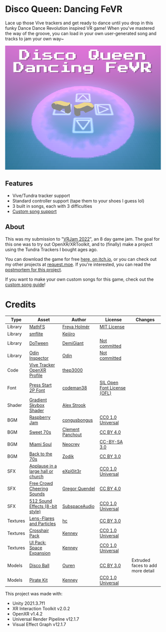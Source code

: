 # Disco Queen: Dancing FeVR

Lace up those Vive trackers and get ready to dance until you drop in this funky Dance Dance Revolution inspired VR game! 
When you've mastered the way of the groove, you can load in your own user-generated song and tracks to jam your own way~


 <p align="center">
    <img src="./itchio/itch_titlecard.png ">
</p>

## Features 

- Vive/Tundra tracker support
- Standard controller support (tape them to your shoes I guess lol)
- 3 built in songs, each with 3 difficulties
- [Custom song support](./custom-song-guide.md)


## About
 
This was my submission to "[VRJam 2022]([https://itch.io/jam/brackeys-7](https://itch.io/jam/vrjam2022))", an 8 day game jam. The goal for this one was to try out OpenXR/XRToolkit, and to (finally) make a project using the Tundra Trackers I bought ages ago.

You can download the game for free [here, on itch.io]([https://request.itch.io/curse-of-the-pinyaata](https://request.itch.io/disco-queen-dancing-fevr)),
or you can check out my other projects at [request.moe](https://request.moe). If you're interested, you can read the [postmortem for this project](./postmortem.md).

If you want to make your own custom songs for this game, check out the [custom song guide](./custom-song-guide.md)!


# Credits

|Type|	Asset|	Author|	License|	Changes|
|---	|---	|---	|---	|---|
|Library|	[MathFS](https://github.com/FreyaHolmer/Mathfs)|	[Freya Holmér](https://twitter.com/FreyaHolmer)|	[MIT License](https://github.com/FreyaHolmer/Mathfs/blob/master/LICENSE.txt)|	|
|Library|	[smflite](https://github.com/keijiro/smflite)|	[Keijiro](https://github.com/keijiro)|	[]()|	|
|Library|	[DoTween](http://dotween.demigiant.com/)|	[DemiGiant](http://dotween.demigiant.com/)|	[Not committed]()|	|
|Library |	[Odin Inspector](https://odininspector.com/)|	[Odin](https://odininspector.com/)|	[Not committed]()|	|
|Code|	[Vive Tracker OpenXR Profile](https://forum.unity.com/threads/openxr-and-openvr-together.1113136/#post-7803057)|	[thep3000](https://forum.unity.com/members/thep3000.376254/)|	[]()|	|
|Font|	[Press Start 2P Font](https://www.fontspace.com/press-start-2p-font-f11591)|	[codeman38]()|	[SIL Open Font License (OFL)](https://www.fontspace.com/help#license-17)|	|
|Shader|	[Gradient Skybox Shader](https://youtu.be/f6zUot73-gg)|	[Alex Strook](https://twitter.com/AlexStrook)|	[]()|	|
|BGM|	[Raspberry Jam](https://opengameart.org/content/raspberry-jam)|	[congusbongus](https://opengameart.org/users/congusbongus)|	[CC0 1.0 Universal](https://creativecommons.org/publicdomain/zero/1.0/)|	|
|BGM|	[Sweet 70s](https://opengameart.org/content/funky-sweet-70s)|	[Clement Panchout](https://opengameart.org/content/funky-sweet-70s)|	[CC BY 4.0](https://creativecommons.org/licenses/by/4.0/)|	|
|BGM|	[Miami Soul](https://opengameart.org/content/neocrey-miami-soul)|	[Neocrey](https://opengameart.org/users/neocrey)|	[CC-BY-SA 3.0](https://creativecommons.org/licenses/by-sa/3.0/)|	|
|BGM|	[Back to the 70s](https://opengameart.org/content/back-to-the-70s)|	[Zodik](https://opengameart.org/users/zodik)|	[CC BY 3.0](https://creativecommons.org/licenses/by/3.0/)|	|
|SFX|	[Applause in a large hall or church](https://opengameart.org/content/applause-in-a-large-hall-or-church)|	[eXpl0it3r](https://opengameart.org/users/expl0it3r)|	[CC0 1.0 Universal](https://creativecommons.org/publicdomain/zero/1.0/)|	|
|SFX|	[Free Crowd Cheering Sounds](https://opengameart.org/content/free-crowd-cheering-sounds)|	[Gregor Quendel](https://opengameart.org/users/gregor-quendel)|	[CC BY 4.0](https://creativecommons.org/licenses/by/4.0/)|	|
|SFX|	[512 Sound Effects (8-bit style)](https://opengameart.org/content/512-sound-effects-8-bit-style)|	[SubspaceAudio](https://opengameart.org/users/subspaceaudio)|	[CC0 1.0 Universal](https://creativecommons.org/publicdomain/zero/1.0/)|	|
|Textures|	[Lens-Flares and Particles](https://opengameart.org/content/lens-flares-and-particles)|	[hc](https://opengameart.org/users/hc)|	[CC BY 3.0](https://creativecommons.org/licenses/by/3.0/)|	|
|Textures|	[Crosshair Pack](https://kenney.nl/assets/crosshair-pack)|	[Kenney](https://kenney.nl/)|	[CC0 1.0 Universal](https://creativecommons.org/publicdomain/zero/1.0/)|	|
|Textures|	[UI Pack: Space Expansion](https://kenney.nl/assets/ui-pack-space-expansion)|	[Kenney](https://kenney.nl/)|	[CC0 1.0 Universal](https://creativecommons.org/publicdomain/zero/1.0/)|	|
|Models|	[Disco Ball](https://opengameart.org/content/disco-ball)|	[Ouren](https://opengameart.org/users/ouren)|	[CC BY 3.0](https://creativecommons.org/licenses/by/3.0/)|	Extruded faces to add more detail|
|Models|	[Pirate Kit](https://kenney.nl/assets/pirate-kit)|	[Kenney](https://kenney.nl/)|	[CC0 1.0 Universal](https://creativecommons.org/publicdomain/zero/1.0/)|	|



This project was made with:
- Unity 2021.3.7f1
- XR Interaction Toolkit v2.0.2
- OpenXR v1.4.2
- Universal Render Pipeline v12.1.7
- Visual Effect Graph v12.1.7
